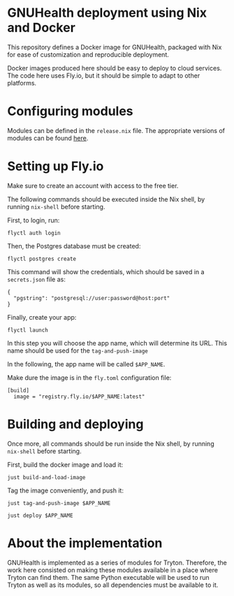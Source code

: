 # GNUHealth deployment using Nix and Docker

This repository defines a Docker image for GNUHealth, packaged with Nix for
ease of customization and reproducible deployment.

Docker images produced here should be easy to deploy to cloud services. The
code here uses Fly.io, but it should be simple to adapt to other platforms.

# Configuring modules

Modules can be defined in the `release.nix` file. The appropriate versions of
modules can be found [here](https://downloads.tryton.org/6.4/).

# Setting up Fly.io

Make sure to create an account with access to the free tier.

The following commands should be executed inside the Nix shell, by running
`nix-shell` before starting.

First, to login, run:

```
flyctl auth login
```

Then, the Postgres database must be created:

```
flyctl postgres create
```

This command will show the credentials, which should be saved in a `secrets.json` file as:

```
{
  "pgstring": "postgresql://user:password@host:port"
}
```

Finally, create your app:

```
flyctl launch
```

In this step you will choose the app name, which will determine its URL. This name should be used for the `tag-and-push-image`

In the following, the app name will be called `$APP_NAME`.

Make dure the image is in the `fly.toml` configuration file:

```
[build]
  image = "registry.fly.io/$APP_NAME:latest"
```

# Building and deploying

Once more, all commands should be run inside the Nix shell, by running
`nix-shell` before starting.

First, build the docker image and load it:

```
just build-and-load-image
```

Tag the image conveniently, and push it:

```
just tag-and-push-image $APP_NAME
```

```
just deploy $APP_NAME
```

# About the implementation

GNUHealth is implemented as a series of modules for Tryton. Therefore, the work
here consisted on making these modules available in a place where Tryton can
find them. The same Python executable will be used to run Tryton as well as its
modules, so all dependencies must be available to it.

[tryton-modules]: https://docs.tryton.org/projects/server/en/latest/topics/modules/index.html
[gnuhealth-install]: https://en.wikibooks.org/wiki/GNU_Health/Installation
[gnuhealth-modules]: https://en.wikibooks.org/wiki/GNU_Health/Modules
